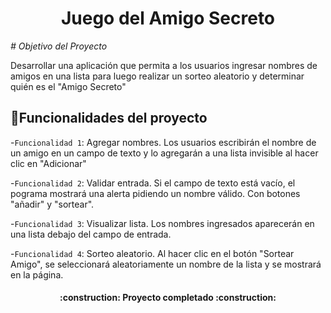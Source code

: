 <h1 align="center"> Juego del Amigo Secreto </h1>

<em> # Objetivo del Proyecto </em>

Desarrollar una aplicación que permita a los usuarios ingresar nombres de amigos en una lista para luego realizar un sorteo aleatorio y determinar quién es el "Amigo Secreto"

## :hammer:Funcionalidades del proyecto
-`Funcionalidad 1`: Agregar nombres. Los usuarios escribirán el nombre de un amigo en un campo de texto y lo agregarán a una lista invisible al hacer clic en "Adicionar"

-`Funcionalidad 2`: Validar entrada. Si el campo de texto está vacío, el pograma mostrará una alerta pidiendo un nombre válido. Con botones "añadir" y "sortear".

-`Funcionalidad 3`: Visualizar lista. Los nombres ingresados aparecerán en una lista debajo del campo de entrada.

-`Funcionalidad 4`: Sorteo aleatorio. Al hacer clic en el botón "Sortear Amigo", se seleccionará aleatoriamente un nombre de la lista y se mostrará en la página.

<h4 align="center">
:construction: Proyecto completado :construction:
</h4>

